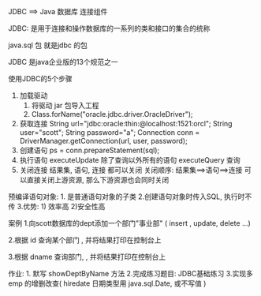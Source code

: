JDBC ==> Java 数据库 连接组件

JDBC: 是用于连接和操作数据库的一系列的类和接口的集合的统称

java.sql 包 就是jdbc 的包

JDBC 是java企业版的13个规范之一

使用JDBC的5个步骤
1. 加载驱动
	1) 将驱动 jar 包导入工程
	2) Class.forName("oracle.jdbc.driver.OracleDriver");
2. 获取连接
	String url="jdbc:oracle:thin:@localhost:1521:orcl";
	String user="scott";
	String password="a";
	Connection conn = DriverManager.getConnection(url, user, password);
3. 创建语句
	ps = conn.prepareStatement(sql);
4. 执行语句
	executeUpdate  	除了查询以外所有的语句
	executeQuery	查询
5. 关闭连接
	结果集, 语句, 连接 都可以关闭
	关闭顺序:  结果集==>语句==>连接
	可以直接关闭上游资源, 那么下游资源也会同时关闭

预编译语句对象:
	1. 是普通语句对象的子类
	2.创建语句对象时传入SQL, 执行时不传
	3.优势:
		1) 效率高
		2)安全性高

案例
1.向scott数据库的dept添加一个部门"事业部" (  insert , update, delete ...)

2.根据 id 查询某个部门 , 并将结果打印在控制台上

3.根据 dname 查询部门,  , 并将结果打印在控制台上


作业:
	1. 默写 showDeptByName 方法
	2.完成练习题目: JDBC基础练习
	3.实现多 emp 的增删改查(  hiredate 日期类型用  java.sql.Date, 或不写值 )





